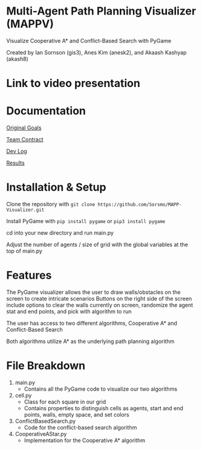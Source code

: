 # Multi-Agent Path Planning Visualizer (MAPPV)
Visualize Cooperative A* and Conflict-Based Search with PyGame

Created by Ian Sornson (gis3), Anes Kim (anesk2), and Akaash Kashyap (akash8)

# Link to video presentation

# Documentation

[Original Goals](https://github.com/Sorsmo/MAPP-Visualizer/blob/main/documentation/goals.md)

[Team Contract](https://github.com/Sorsmo/MAPP-Visualizer/blob/main/documentation/contract.md)

[Dev Log](https://github.com/Sorsmo/MAPP-Visualizer/blob/main/documentation/devlog.md)

[Results](https://github.com/Sorsmo/MAPP-Visualizer/blob/main/documentation/results.md)

# Installation & Setup

Clone the repository with `git clone https://github.com/Sorsmo/MAPP-Visualizer.git`

Install PyGame with `pip install pygame` or `pip3 install pygame`

cd into your new directory and run main.py 

Adjust the number of agents / size of grid with the global variables at the top of main.py

# Features

The PyGame visualizer allows the user to draw walls/obstacles on the screen to create intricate scenarios
Buttons on the right side of the screen include options to clear the walls currently on screen, randomize the agent stat and end points, and pick with algorithm to run

The user has access to two different algorithms, Cooperative A* and Conflict-Based Search

Both algorithms utilize A* as the underlying path planning algorithm

# File Breakdown

1. main.py
    - Contains all the PyGame code to visualize our two algorithms
2. cell.py
    - Class for each square in our grid
    - Contains properties to distinguish cells as agents, start and end points, walls, empty space, and set colors
3. ConflictBasedSearch.py
    - Code for the conflict-based search algorithm
4. CooperativeAStar.py
    - Implementation for the Cooperative A* algorithm
